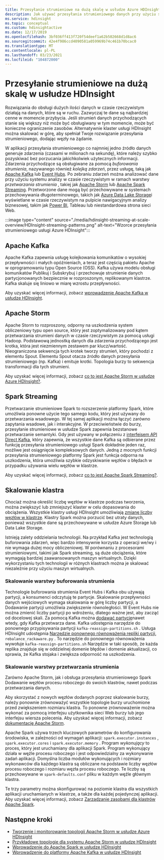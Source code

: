 ```yaml
---
title: Przesyłanie strumieniowe na dużą skalę w usłudze Azure HDInsight
description: Jak używać przesyłania strumieniowego danych przy użyciu skalowalnych klastrów Apache w usłudze Azure HDInsight.
ms.service: hdinsight
ms.topic: conceptual
ms.custom: hdinsightactive
ms.date: 12/17/2019
ms.openlocfilehash: 3bf036ff413f720f54deef1a62b502668d1d8ac6
ms.sourcegitcommit: 42e4f986ccd4090581a059969b74c461b70bcac0
ms.translationtype: MT
ms.contentlocale: pl-PL
ms.lasthandoff: 03/23/2021
ms.locfileid: "104872000"
---
```

# <a name="streaming-at-scale-in-hdinsight"></a>Przesyłanie strumieniowe na dużą skalę w usłudze HDInsight

Rozwiązania do obsługi dużych ilości danych w czasie rzeczywistym działają na danych, które są w ruchu. Zazwyczaj te dane są najbardziej cenne w momencie przybycia. Jeśli strumień danych przychodzących stanie się większy niż może być obsługiwany w tym momencie, może być konieczne ograniczenie zasobów. Alternatywnie klaster usługi HDInsight można skalować w górę, aby spełniał Twoje rozwiązanie przesyłania strumieniowego, dodając węzły na żądanie.

W aplikacji przesyłania strumieniowego co najmniej jedno źródło danych generuje zdarzenia (czasami w milionach na sekundę), które należy szybko pozyskiwać bez porzucania jakichkolwiek użytecznych informacji. Zdarzenia przychodzące są obsługiwane za pomocą *buforowania strumienia*, nazywanego również *kolejką zdarzeń*, przez usługę, taką jak [Apache Kafka](kafka/apache-kafka-introduction.md) lub [Event Hubs](https://azure.microsoft.com/services/event-hubs/). Po zebraniu zdarzeń można analizować dane przy użyciu systemu analizy w czasie rzeczywistym w ramach warstwy *przetwarzania strumienia* , takiej jak [Apache Storm](storm/apache-storm-overview.md) lub [Apache Spark Streaming](spark/apache-spark-streaming-overview.md). Przetworzone dane mogą być przechowywane w systemach przechowywania długoterminowego, takich jak [Azure Data Lake Storage](https://azure.microsoft.com/services/storage/data-lake-storage/)i wyświetlane w czasie rzeczywistym na pulpicie nawigacyjnym analizy biznesowej, takim jak [Power BI](https://powerbi.microsoft.com), Tableau lub niestandardowa strona sieci Web.

:::image type="content" source="./media/hdinsight-streaming-at-scale-overview/HDInsight-streaming-patterns.png" alt-text="Wzorce przesyłania strumieniowego usługi Azure HDInsight":::

## <a name="apache-kafka"></a>Apache Kafka

Apache Kafka zapewnia usługę kolejkowania komunikatów o wysokiej przepływności i małych opóźnieniach, a teraz jest częścią pakietu Apache w oprogramowaniu typu Open Source (OSS). Kafka używa modelu obsługi komunikatów Publikuj i Subskrybuj i przechowuje strumienie danych partycjonowanych bezpiecznie w rozproszonym, replikowanym klastrze. Kafka skaluje się liniowo w miarę wzrostu przepływności.

Aby uzyskać więcej informacji, zobacz [wprowadzenie Apache Kafka w usłudze HDInsight](kafka/apache-kafka-introduction.md).

## <a name="apache-storm"></a>Apache Storm

Apache Storm to rozproszony, odporny na uszkodzenia system obliczeniowy typu open source, który jest zoptymalizowany pod kątem przetwarzania strumieni danych w czasie rzeczywistym za pomocą usługi Hadoop. Podstawową jednostką danych dla zdarzenia przychodzącego jest krotka, która jest niezmiennym zestawem par klucz/wartość. Nieograniczona sekwencja tych krotek tworzy strumień, który pochodzi z elementu Spout. Elementu Spout otacza źródło danych przesyłania strumieniowego (np. Kafka) i emituje krotki. Topologia burzy to sekwencja transformacji dla tych strumieni.

Aby uzyskać więcej informacji, zobacz [co to jest Apache Storm w usłudze Azure HDInsight?](storm/apache-storm-overview.md).

## <a name="spark-streaming"></a>Spark Streaming

Przetwarzanie strumieniowe Spark to rozszerzenie platformy Spark, które umożliwia ponowne użycie tego samego kodu, który jest używany do przetwarzania wsadowego. W tej samej aplikacji można łączyć zarówno zapytania wsadowe, jak i interakcyjne. W przeciwieństwie do burzy, przesyłanie strumieniowe w usłudze Spark zapewnia bezstanowe przetwarzanie semantyki. Gdy jest używany w połączeniu z [interfejsem API Direct Kafka](https://spark.apache.org/docs/latest/streaming-kafka-integration.html), który zapewnia, że wszystkie dane Kafka są odbierane przez funkcję przesyłania strumieniowego usługi Spark dokładnie jeden raz, możliwe jest osiągnięcie kompleksowych danych. Jedną z mocnych funkcji przesyłania strumieniowego platformy Spark jest funkcja odporna na uszkodzenia, która umożliwia szybkie odzyskiwanie węzłów o błędach w przypadku używania wielu węzłów w klastrze.

Aby uzyskać więcej informacji, zobacz [co to jest Apache Spark Streaming?](./spark/apache-spark-streaming-overview.md).

## <a name="scaling-a-cluster"></a>Skalowanie klastra

Chociaż można określić liczbę węzłów w klastrze podczas tworzenia, można zwiększyć lub zmniejszyć klaster w celu dopasowania do obciążenia. Wszystkie klastry usługi HDInsight umożliwiają [zmianę liczby węzłów w klastrze](hdinsight-administer-use-portal-linux.md#scale-clusters). Klastry Spark można porzucić bez utraty danych, ponieważ wszystkie dane są przechowywane w usłudze Azure Storage lub Data Lake Storage.

Istnieją zalety oddzielania technologii. Na przykład Kafka jest technologią buforowania zdarzeń, więc bardzo intensywnie korzysta z operacji we/wy i nie wymaga dużej mocy obliczeniowej. W porównaniu z procesorami strumieniowymi, takimi jak Spark streaming, są duże obciążenia, które wymagają bardziej zaawansowanych maszyn wirtualnych. Dzięki wykorzystaniu tych technologii w różnych klastrach można je skalować niezależnie przy użyciu maszyn wirtualnych.

### <a name="scale-the-stream-buffering-layer"></a>Skalowanie warstwy buforowania strumienia

Technologie buforowania strumienia Event Hubs i Kafka obu używają partycji, a konsumenci odczytują te partycje. Skalowanie przepływności danych wejściowych wymaga skalowania w górę liczby partycji, a Dodawanie partycji umożliwia zwiększenie równoległości. W Event Hubs nie można zmienić liczby partycji po wdrożeniu, dlatego ważne jest, aby zacząć od docelowej skali. Za pomocą Kafka można [dodawać partycje](https://kafka.apache.org/documentation.html#basic_ops_cluster_expansion)nawet wtedy, gdy Kafka przetwarza dane. Kafka udostępnia narzędzie do ponownego przypisywania partycji  `kafka-reassign-partitions.sh` . Usługa HDInsight udostępnia [Narzędzie ponownego równoważenia repliki partycji](https://github.com/hdinsight/hdinsight-kafka-tools),  `rebalance_rackaware.py` . To narzędzie do ponownego równoważenia wywołuje `kafka-reassign-partitions.sh` Narzędzie w taki sposób, że każda replika znajduje się w oddzielnej domenie błędów i domenie aktualizacji, co sprawia, że Kafka stojaka i zwiększa odporność na uszkodzenia.

### <a name="scale-the-stream-processing-layer"></a>Skalowanie warstwy przetwarzania strumienia

Zarówno Apache Storm, jak i obsługa przesyłania strumieniowego Spark Dodawanie węzłów procesu roboczego do swoich klastrów, nawet podczas przetwarzania danych.

Aby skorzystać z nowych węzłów dodanych poprzez skalowanie burzy, należy ponownie zrównoważyć wszystkie topologie burzy uruchomione przed zwiększeniem rozmiaru klastra. To ponowne zrównoważenie można wykonać za pomocą interfejsu użytkownika sieci Web burzy lub jego interfejsu wiersza polecenia. Aby uzyskać więcej informacji, zobacz [dokumentację Apache Storm](https://storm.apache.org/documentation/Understanding-the-parallelism-of-a-Storm-topology.html).

Apache Spark używa trzech kluczowych parametrów do konfigurowania środowiska, w zależności od wymagań aplikacji: `spark.executor.instances` , `spark.executor.cores` i `spark.executor.memory` . Program *wykonujący* to proces, który jest uruchamiany dla aplikacji Spark. Program wykonujący działa w węźle procesu roboczego i jest odpowiedzialny za wykonywanie zadań aplikacji. Domyślna liczba modułów wykonujących i rozmiary wykonawców dla każdego klastra są obliczane na podstawie liczby węzłów procesu roboczego i rozmiaru węzła procesu roboczego. Te liczby są przechowywane w `spark-defaults.conf` pliku w każdym węźle głównym klastra.

Te trzy parametry można skonfigurować na poziomie klastra dla wszystkich aplikacji uruchamianych w klastrze, a także dla każdej pojedynczej aplikacji. Aby uzyskać więcej informacji, zobacz [Zarządzanie zasobami dla klastrów Apache Spark](spark/apache-spark-resource-manager.md).

## <a name="next-steps"></a>Następne kroki

* [Tworzenie i monitorowanie topologii Apache Storm w usłudze Azure HDInsight](storm/apache-storm-quickstart.md)
* [Przykładowe topologie dla systemu Apache Storm w usłudze HDInsight](storm/apache-storm-example-topology.md)
* [Wprowadzenie do Apache Spark w usłudze HDInsight](spark/apache-spark-overview.md)
* [Wprowadzenie do platformy Apache Kafka w usłudze HDInsight](kafka/apache-kafka-get-started.md)